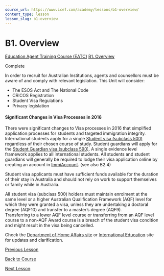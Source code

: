 ```yaml
---
source_url: https://www.icef.com/academy/lessons/b1-overview/
content_type: lesson
lesson_slug: b1-overview
---
```


# B1. Overview

[Education Agent Training Course (EATC)](https://www.icef.com/academy/courses/education-agent-training-course-eatc/) [B1. Overview](https://www.icef.com/academy/lessons/b1-overview/)

Complete

In order to recruit for Australian Institutions, agents and counsellors must be aware of and comply with relevant legislation. This Unit will consider:

  * The ESOS Act and The National Code
  * CRICOS Registration
  * Student Visa Regulations
  * Privacy legislation



#### Significant Changes in Visa Processes in 2016

There were significant changes to Visa processes in 2016 that simplified application processes for students and targeted immigration integrity. International students apply for a single [Student visa (subclass 500)](https://immi.homeaffairs.gov.au/visas/getting-a-visa/visa-listing/student-500) regardless of their chosen course of study. Student guardians will apply for the [Student Guardian visa (subclass 590)](https://immi.homeaffairs.gov.au/visas/getting-a-visa/visa-listing/student-590). A single evidence level framework applies to all international students. All students and student guardians will generally be required to lodge their visa application online by creating an account in [ImmiAccount](https://online.immi.gov.au/lusc/login). (see also B2.4)

Student visa applicants must have sufficient funds available for the duration of their stay in Australia and should not rely on work to support themselves or family while in Australia.

All student visa (subclass 500) holders must maintain enrolment at the same level or a higher Australian Qualification Framework (AQF) level for which they were granted a visa, unless they are undertaking a doctoral degree (AQF10) and transfer to a master’s degree (AQF9).  
Transferring to a lower AQF level course or transferring from an AQF level course to a non-AQF Award course is a breach of the student visa condition and might result in the visa being cancelled.

Check the [Department of Home Affairs site](https://www.homeaffairs.gov.au/) or [International Education](https://www.education.gov.au/international-education) site for updates and clarification.

[ Previous Lesson ](https://www.icef.com/academy/lessons/a9-extension-useful-information/)

[Back to Course](https://www.icef.com/academy/courses/education-agent-training-course-eatc/)

[ Next Lesson ](https://www.icef.com/academy/lessons/b2-an-introduction-to-regulations-and-legislation/)
